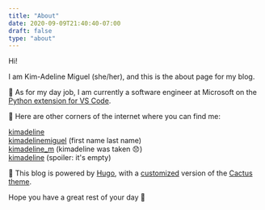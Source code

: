 ```yaml
---
title: "About"
date: 2020-09-09T21:40:40-07:00
draft: false
type: "about"
---
```


Hi!

I am Kim-Adeline Miguel (she/her), and this is the about page for my blog.

💼 As for my day job, I am currently a software engineer at Microsoft on the [Python extension for VS Code](https://github.com/microsoft/vscode-python).

🌌 Here are other corners of the internet where you can find me:

[<i class="fab fa-github"></i> kimadeline](https://github.com/kimadeline/) <br />
[<i class="fab fa-linkedin"></i> kimadelinemiguel](https://www.linkedin.com/in/kimadelinemiguel/) (first name last name)<br />
[<i class="fab fa-twitter"></i> kimadeline_m](https://twitter.com/kimadeline_m) (kimadeline was taken 😞)<br />
[<i class="fab fa-dev"></i> kimadeline](https://dev.to/kimadeline) (spoiler: it's empty) <br />

🌵 This blog is powered by [Hugo](https://gohugo.io/), with a [customized](https://github.com/kimadeline/hugo-theme-cactus) version of the [Cactus theme](https://themes.gohugo.io/hugo-theme-cactus/).

Hope you have a great rest of your day 🍵
